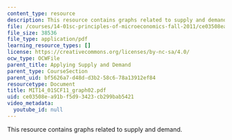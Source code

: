 ```yaml
---
content_type: resource
description: This resource contains graphs related to supply and demand.
file: /courses/14-01sc-principles-of-microeconomics-fall-2011/ce03508ea91bf5d93423cb299bab5421_MIT14_01SCF11_graph02.pdf
file_size: 38536
file_type: application/pdf
learning_resource_types: []
license: https://creativecommons.org/licenses/by-nc-sa/4.0/
ocw_type: OCWFile
parent_title: Applying Supply and Demand
parent_type: CourseSection
parent_uid: bf5626a7-d48d-d3b2-58c6-78a13912ef84
resourcetype: Document
title: MIT14_01SCF11_graph02.pdf
uid: ce03508e-a91b-f5d9-3423-cb299bab5421
video_metadata:
  youtube_id: null
---
```

This resource contains graphs related to supply and demand.